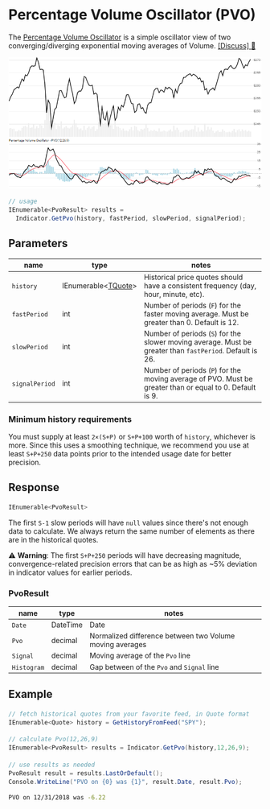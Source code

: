 ﻿# Percentage Volume Oscillator (PVO)

The [Percentage Volume Oscillator](https://school.stockcharts.com/doku.php?id=technical_indicators:percentage_volume_oscillator_pvo) is a simple oscillator view of two converging/diverging exponential moving averages of Volume.
[[Discuss] :speech_balloon:](https://github.com/DaveSkender/Stock.Indicators/discussions/305 "Community discussion about this indicator")

![image](chart.png)

```csharp
// usage
IEnumerable<PvoResult> results =
  Indicator.GetPvo(history, fastPeriod, slowPeriod, signalPeriod);  
```

## Parameters

| name | type | notes
| -- |-- |--
| `history` | IEnumerable\<[TQuote](../../docs/GUIDE.md#historical-quotes)\> | Historical price quotes should have a consistent frequency (day, hour, minute, etc).
| `fastPeriod` | int | Number of periods (`F`) for the faster moving average.  Must be greater than 0.  Default is 12.
| `slowPeriod` | int | Number of periods (`S`) for the slower moving average.  Must be greater than `fastPeriod`.  Default is 26.
| `signalPeriod` | int | Number of periods (`P`) for the moving average of PVO.  Must be greater than or equal to 0.  Default is 9.

### Minimum history requirements

You must supply at least `2×(S+P)` or `S+P+100` worth of `history`, whichever is more.  Since this uses a smoothing technique, we recommend you use at least `S+P+250` data points prior to the intended usage date for better precision.

## Response

```csharp
IEnumerable<PvoResult>
```

The first `S-1` slow periods will have `null` values since there's not enough data to calculate.  We always return the same number of elements as there are in the historical quotes.

:warning: **Warning**: The first `S+P+250` periods will have decreasing magnitude, convergence-related precision errors that can be as high as ~5% deviation in indicator values for earlier periods.

### PvoResult

| name | type | notes
| -- |-- |--
| `Date` | DateTime | Date
| `Pvo` | decimal | Normalized difference between two Volume moving averages
| `Signal` | decimal | Moving average of the `Pvo` line
| `Histogram` | decimal | Gap between of the `Pvo` and `Signal` line

## Example

```csharp
// fetch historical quotes from your favorite feed, in Quote format
IEnumerable<Quote> history = GetHistoryFromFeed("SPY");

// calculate Pvo(12,26,9)
IEnumerable<PvoResult> results = Indicator.GetPvo(history,12,26,9);

// use results as needed
PvoResult result = results.LastOrDefault();
Console.WriteLine("PVO on {0} was {1}", result.Date, result.Pvo);
```

```bash
PVO on 12/31/2018 was -6.22
```
